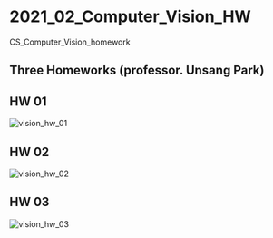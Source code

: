 # 2021_02_Computer_Vision_HW
CS_Computer_Vision_homework

## Three Homeworks (professor. Unsang Park)

## HW 01
![vision_hw_01](https://user-images.githubusercontent.com/58621656/170978684-9ffcdb2e-8ef1-4733-aa5c-8be8c6f3f3a6.png)

## HW 02
![vision_hw_02](https://user-images.githubusercontent.com/58621656/170978851-711c903f-fefa-4572-b155-dfd25bc8acee.png)


## HW 03

![vision_hw_03](https://user-images.githubusercontent.com/58621656/170978910-5b3ef1dc-1f0b-486c-a7ca-57ae9024b510.png)
